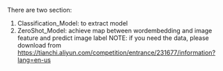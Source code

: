 There are two section:
1. Classification_Model: to extract model
2. ZeroShot_Model: achieve map between wordembedding and image feature and predict image label
NOTE: if you need the data, please download from https://tianchi.aliyun.com/competition/entrance/231677/information?lang=en-us